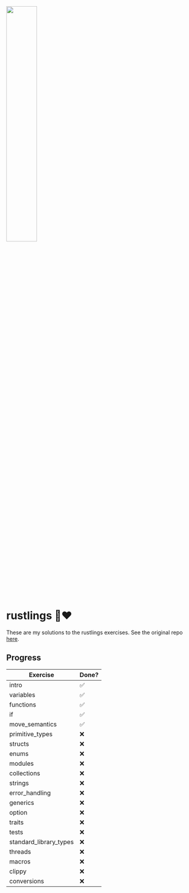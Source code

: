<img src="https://rustacean.net/more-crabby-things/dancing-ferris.gif" style="width:40%"/>

# rustlings 🦀❤️

These are my solutions to the rustlings exercises.
See the original repo [here](https://github.com/rust-lang/rustlings).

## Progress

| Exercise               | Done? |
|------------------------|-------------|
| intro                  | ✅          |
| variables              | ✅          |
| functions              | ✅          |
| if                     | ✅          |
| move_semantics         | ✅          |
| primitive_types        | ❌          |
| structs                | ❌          |
| enums                  | ❌          |
| modules                | ❌          |
| collections            | ❌          |
| strings                | ❌          |
| error_handling         | ❌          |
| generics               | ❌          |
| option                 | ❌          |
| traits                 | ❌          |
| tests                  | ❌          |
| standard_library_types | ❌          |
| threads                | ❌          |
| macros                 | ❌          |
| clippy                 | ❌          |
| conversions            | ❌          |
